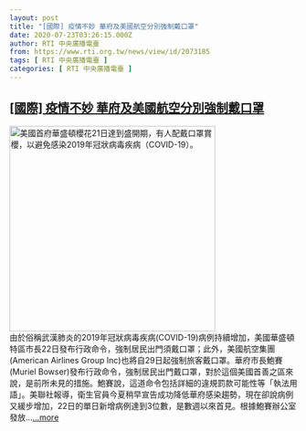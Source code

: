 ```yaml
---
layout: post
title: "[國際] 疫情不妙 華府及美國航空分別強制戴口罩"
date: 2020-07-23T03:26:15.000Z
author: RTI 中央廣播電臺
from: https://www.rti.org.tw/news/view/id/2073185
tags: [ RTI 中央廣播電臺 ]
categories: [ RTI 中央廣播電臺 ]
---
```

<!--1595474775000-->
[[國際] 疫情不妙 華府及美國航空分別強制戴口罩](https://www.rti.org.tw/news/view/id/2073185)
------

<div>
<img src="https://static.rti.org.tw/assets/thumbnails/2020/03/22/20200322000006M.jpg" width="360" alt="美國首府華盛頓櫻花21日達到盛開期，有人配戴口罩賞櫻，以避免感染2019年冠狀病毒疾病（COVID-19）。" title="美國首府華盛頓櫻花21日達到盛開期，有人配戴口罩賞櫻，以避免感染2019年冠狀病毒疾病（COVID-19）。"><br>由於俗稱武漢肺炎的2019年冠狀病毒疾病(COVID-19)病例持續增加，美國華盛頓特區市長22日發布行政命令，強制居民出門須戴口罩；此外，美國航空集團(American Airlines Group Inc)也將自29日起強制旅客戴口罩。華府市長鮑賽(Muriel Bowser)發布行政命令，強制居民出門戴口罩，對於這個美國首善之區來說，是前所未見的措施。鮑賽說，這道命令包括詳細的違規罰款可能性等「執法用語」。美聯社報導，衛生官員今夏稍早宣告成功降低華府感染趨勢，現在卻說病例又緩步增加，22日的單日新增病例達到3位數，是數週以來首見。根據鮑賽辦公室發放...<a target="_blank" href="https://www.rti.org.tw/news/view/id/2073185">...more</a>
</div>
